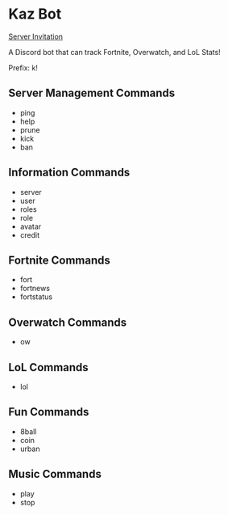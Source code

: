 <h1>Kaz Bot</h1>

[Server Invitation](https://discordapp.com/oauth2/authorize?client_id=419724462716354560&scope=bot&permissions=2146958591)

<p>A Discord bot that can track Fortnite, Overwatch, and LoL Stats!</p>
<p>Prefix: k!</p>

<h2>Server Management Commands</h2>
<ul>
  	<li>ping</li>
	<li>help</li>
  	<li>prune</li>
  	<li>kick</li>
	<li>ban</li>
</ul>

<h2>Information Commands</h2>
<ul>
	<li>server</li>
  	<li>user</li>
  	<li>roles</li>
	<li>role</li>
  	<li>avatar</li>
  	<li>credit</li>
</ul>

<h2>Fortnite Commands</h2>
<ul>
	<li>fort</li>
  	<li>fortnews</li>
  	<li>fortstatus</li>
</ul>

<h2>Overwatch Commands</h2>
<ul>
	<li>ow</li>
</ul>

<h2>LoL Commands</h2>
<ul>
	<li>lol</li>
</ul>

<h2>Fun Commands</h2>
<ul>
	<li>8ball</li>
  	<li>coin</li>
  	<li>urban</li>
</ul>

<h2>Music Commands</h2>
<ul>
	<li>play</li>
  	<li>stop</li>
</ul>
